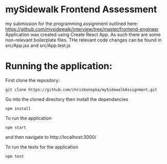 # mySidewalk Frontend Assessment
my submission for the programming assignment outlined here:
https://github.com/mysidewalk/interview/tree/master/frontend-engineer
Application was created using Create React App. As such there are some non-relevant boilerplate files. THe relevant code changes can be found in src/App.jsx and src/App.test.js

# Running the application:
First clone the repository:
```
git clone https://github.com/chriskonopka/mySidewalkAssignment.git
```
Go into the cloned directory
then install the dependancies
```
npm install
```
To run the application
```
npm start
```
and then navigate to http://localhost:3000/

To run the tests for the application
```
npm test
```
